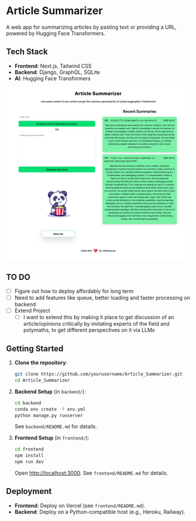 # Article Summarizer

A web app for summarizing articles by pasting text or providing a URL, powered by Hugging Face Transformers.

## Tech Stack
- **Frontend**: Next.js, Tailwind CSS
- **Backend**: Django, GraphQL, SQLite
- **AI**: Hugging Face Transformers

![Overview](https://github.com/JDRanpariya/Article_Summarizer/blob/master/media/overview.png)

## TO DO
- [ ] Figure out how to deploy affordably for long term
- [ ] Need to add features like queue, better loading and faster processing on backend
- [ ] Extend Project
    - [ ] I want to extend this by making it place to get discussion of an article/opinions critically by imitating experts of the field and polymaths, to get different perspectives on it via LLMs

## Getting Started
1. **Clone the repository**:
   ```bash
   git clone https://github.com/yourusername/Article_Summarizer.git
   cd Article_Summarizer
   ```

2. **Backend Setup** (in `backend/`):
   ```bash
   cd backend
   conda env create -f env.yml
   python manage.py runserver
   ```
   See `backend/README.md` for details.

3. **Frontend Setup** (in `frontend/`):
   ```bash
   cd frontend
   npm install
   npm run dev
   ```
   Open [http://localhost:3000](http://localhost:3000). See `frontend/README.md` for details.

## Deployment
- **Frontend**: Deploy on Vercel (see `frontend/README.md`).
- **Backend**: Deploy on a Python-compatible host (e.g., Heroku, Railway).
